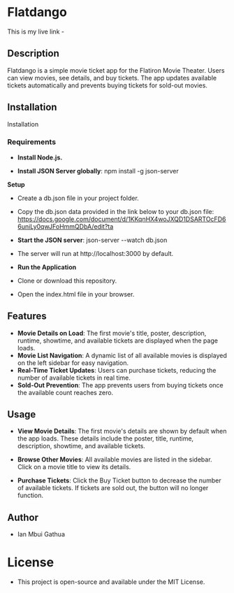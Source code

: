 # Flatdango

This is my live link - 

## Description

Flatdango is a simple movie ticket app for the Flatiron Movie Theater. 
Users can view movies, see details, and buy tickets. 
The app updates available tickets automatically and prevents buying tickets for sold-out movies.

## Installation
Installation

### Requirements

- **Install Node.js.**

- **Install JSON Server globally**: npm install -g json-server

**Setup**
- Create a db.json file in your project folder.
- Copy the db.json data provided in the link below to your db.json file:
    https://docs.google.com/document/d/1KKqnHX4woJXQD1DSARTOcFD66uniLy0qwJFoHmmQDbA/edit?ta

- **Start the JSON server**: json-server --watch db.json
- The server will run at http://localhost:3000 by default.

- **Run the Application**
- Clone or download this repository.
- Open the index.html file in your browser.





## Features

- **Movie Details on Load**: The first movie's title, poster, description, runtime, showtime, and available tickets are displayed when the page loads.
- **Movie List Navigation**: A dynamic list of all available movies is displayed on the left sidebar for easy navigation.
- **Real-Time Ticket Updates**: Users can purchase tickets, reducing the number of available tickets in real time.
- **Sold-Out Prevention**: The app prevents users from buying tickets once the available count reaches zero.

## Usage
- **View Movie Details**:
The first movie's details are shown by default when the app loads.
These details include the poster, title, runtime, description, showtime, and available tickets.

- **Browse Other Movies**:
All available movies are listed in the sidebar. Click on a movie title to view its details.

- **Purchase Tickets**:
Click the Buy Ticket button to decrease the number of available tickets.
If tickets are sold out, the button will no longer function.

## Author
- Ian Mbui Gathua

# License
- This project is open-source and available under the MIT License.